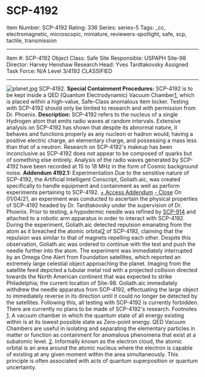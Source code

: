 # SCP-4192
Item Number: SCP-4192
Rating: 336
Series: series-5
Tags: _cc, electromagnetic, microscopic, miniature, reviewers-spotlight, safe, scp, tactile, transmission

---

Item #: SCP-4192
Object Class: Safe
Site Responsible: USPAPH Site-98
Director: Harvey Henshaw
Research Head: Yves Tardtakovsky
Assigned Task Force: N/A
Level 3/4192
CLASSIFIED
* * *
![planet.jpg](https://scp-wiki.wdfiles.com/local--files/scp-4192/planet.jpg)
SCP-4192.
**Special Containment Procedures:** SCP-4192 is to be kept inside a QED (Quantum Electrodynamic) Vacuum Chamber[1](javascript:;), which is placed within a high-value, Safe-Class anomalous item locker. Testing with SCP-4192 should only be limited to research and with permission from Dr. Phoenix.
**Description:** SCP-4192 refers to the nucleus of a single Hydrogen atom that emits radio waves at random intervals. Extensive analysis on SCP-4192 has shown that despite its abnormal nature, it behaves and functions properly as any nucleon or hadron would; having a positive electric charge, an elementary charge, and possessing a mass less than that of a neutron.
Research on SCP-4192's makeup has been inconclusive as SCP-4192 does not appear to be composed of quarks but of something else entirely. Analysis of the radio waves generated by SCP-4192 have been recorded at 15 to 18 MHz in the form of Cosmic background noise.
**Addendum 4192.1:** Experimentation
Due to the sensitive nature of SCP-4192, the Artificial Intelligent Conscript, Goliath.aic, was created specifically to handle equipment and containment as well as perform experiments pertaining to SCP-4192.
[\+ Access Addendum](javascript:;)
[\- Close](javascript:;)
On 01/04/21, an experiment was conducted to ascertain the physical properties of SCP-4192 headed by Dr. Tardtakovsky under the supervision of Dr. Phoenix. Prior to testing, a hypodermic needle was refined by [SCP-914](/scp-914) and attached to a robotic arm apparatus in order to interact with SCP-4192.
During the experiment, Goliath.aic detected repulsion emanating from the atom as it breached the atomic orbital[2](javascript:;) of SCP-4192, claiming that the repulsion was similar to that of magnets repelling each other. Despite this observation, Goliath.aic was ordered to continue with the test and push the needle further into the atom.
The experiment was immediately interrupted by an Omega One Alert from Foundation satellites, which reported an extremely large celestial object approaching the planet. Imaging from the satellite feed depicted a tubular metal rod with a projected collision directed towards the North American continent that was expected to strike Philadelphia; the current location of Site-98. Goliath.aic immediately withdrew the needle apparatus from SCP-4192, effectuating the large object to immediately reverse in its direction until it could no longer be detected by the satellites.
Following this, all testing with SCP-4192 is currently forbidden. There are currently no plans to be made of SCP-4192's research.
Footnotes
[1](javascript:;). A vacuum chamber in which the quantum state of all energy existing within is at its lowest possible state as Zero-point energy. QED Vacuum Chambers are useful in isolating and separating the elementary particles in matter or function as containment for anomalous phenomena that exist at a subatomic level.
[2](javascript:;). Informally known as the electron cloud, the atomic orbital is an area around the atomic nucleus where the electron is capable of existing at any given moment within the area simultaneously. This principle is often associated with acts of quantum superposition or quantum uncertainty.